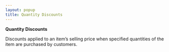 ```yaml
---
layout: popup
title: Quantity Discounts
---
```



**Quantity Discounts**


Discounts applied to an item’s selling price when specified quantities of the item are purchased by customers.
